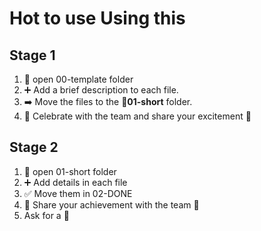 # Hot to use Using this

## Stage 1

1. 📂 open 00-template folder
2. ➕ Add a brief description to each file.
3. ➡️ Move the files to the **📂01-short** folder.
4. 🎉 Celebrate with the team and share your excitement 🎉

## Stage 2

1. 📂 open 01-short folder
2. ➕ Add details in each file
3. ✅ Move them in 02-DONE
4. 🎉 Share your achievement with the team 🎉
5. Ask for a 🍭
